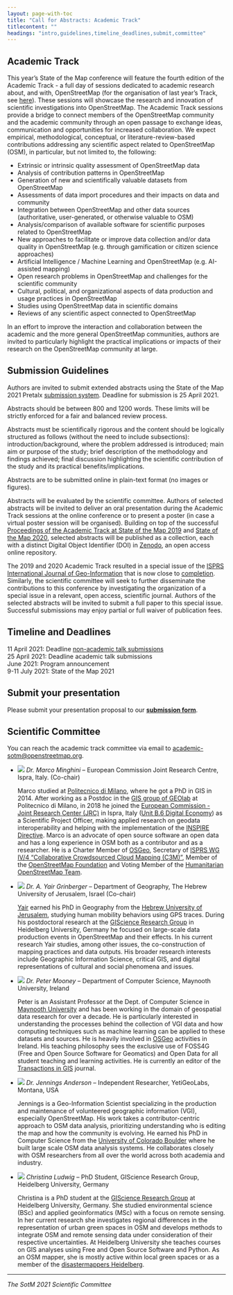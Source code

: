 ```yaml
---
layout: page-with-toc
title: "Call for Abstracts: Academic Track"
titlecontent: ""
headings: "intro,guidelines,timeline_deadlines,submit,committee"
---
```


<h2 id="intro">Academic Track</h2>

This year’s State of the Map conference will feature the fourth edition of the Academic Track - a full day of sessions dedicated to academic research about, and with, OpenStreetMap (for the organisation of last year’s Track, see [here](https://2020.stateofthemap.org/cfp/academic)). These sessions will showcase the research and innovation of scientific investigations into OpenStreetMap. The Academic Track sessions provide a bridge to connect members of the OpenStreetMap community and the academic community through an open passage to exchange ideas, communication and opportunities for increased collaboration. We expect empirical, methodological, conceptual, or literature-review-based contributions addressing any scientific aspect related to OpenStreetMap (OSM), in particular, but not limited to, the following:

  * Extrinsic or intrinsic quality assessment of OpenStreetMap data
  * Analysis of contribution patterns in OpenStreetMap
  * Generation of new and scientifically valuable datasets from OpenStreetMap
  * Assessments of data import procedures and their impacts on data and community
  * Integration between OpenStreetMap and other data sources (authoritative, user-generated, or otherwise valuable to OSM)
  * Analysis/comparison of available software for scientific purposes related to OpenStreetMap
  * New approaches to facilitate or improve data collection and/or data quality in OpenStreetMap (e.g. through gamification or citizen science approaches)
  * Artificial Intelligence / Machine Learning and OpenStreetMap (e.g. AI-assisted mapping)
  * Open research problems in OpenStreetMap and challenges for the scientific community
  * Cultural, political, and organizational aspects of data production and usage practices in OpenStreetMap
  * Studies using OpenStreetMap data in scientific domains
  * Reviews of any scientific aspect connected to OpenStreetMap

  In an effort to improve the interaction and collaboration between the academic and the more general OpenStreetMap communities, authors are invited to particularly highlight the practical implications or impacts of their research on the OpenStreetMap community at large.


<h2 id="guidelines">Submission Guidelines</h2>

Authors are invited to submit extended abstracts using the State of the Map 2021 Pretalx [submission system](https://pretalx.com/sotm2021-academic/cfp). Deadline for submission is 25 April 2021.

Abstracts should be between 800 and 1200 words. These limits will be strictly enforced for a fair and balanced review process.

Abstracts must be scientifically rigorous and the content should be logically structured as follows (without the need to include subsections): introduction/background, where the problem addressed is introduced; main aim or purpose of the study; brief description of the methodology and findings achieved; final discussion highlighting the scientific contribution of the study and its practical benefits/implications.

Abstracts are to be submitted online in plain-text format (no images or figures).

Abstracts will be evaluated by the scientific committee. Authors of selected abstracts will be invited to deliver an oral presentation during the Academic Track sessions at the online conference or to present a poster (in case a virtual poster session will be organised). Building on top of the successful [Proceedings of the Academic Track at State of the Map 2019](https://zenodo.org/record/3405431#.XiXKJ3VKgQ8) and [State of the Map 2020](https://zenodo.org/record/3928675#.YFix5ud7lPY), selected abstracts will be published as a collection, each with a distinct Digital Object Identifier (DOI) in [Zenodo](https://zenodo.org/), an open access online repository.

The 2019 and 2020 Academic Track resulted in a special issue of the [ISPRS International Journal of Geo-Information](https://www.mdpi.com/journal/ijgi) that is now close to [completion](https://www.mdpi.com/journal/ijgi/special_issues/OpenStreetMap). Similarly, the scientific committee will seek to further disseminate the contributions to this conference by investigating the organization of a special issue in a relevant, open access, scientific journal. Authors of the selected abstracts will be invited to submit a full paper to this special issue. Successful submissions may enjoy partial or full waiver of publication fees.


<h2 id="timeline_deadlines">Timeline and Deadlines</h2>

11 April 2021: Deadline [non-academic talk submissions]({{site.baseurl}}/calls/general)<br>
25 April 2021: Deadline academic talk submissions<br>
June 2021: Program announcement<br>
9-11 July 2021: State of the Map 2021


<h2 id="submit">Submit your presentation</h2>

Please submit your presentation proposal to our **[submission form](https://pretalx.com/sotm2021-academic/cfp)**.


<h2 id="committee">Scientific Committee</h2>

You can reach the academic track committee via email to <a href="mailto:academic-sotm@openstreetmap.org">academic-sotm@openstreetmap.org</a>.

* <img class="bio-pic" src="../../img/bios/Marco.jpg">
  <em>Dr. Marco Minghini</em> &ndash;
  European Commission Joint Research Centre, Ispra, Italy. (Co-chair)

  Marco studied at [Politecnico di Milano](https://www.polimi.it/en/), where he got a PhD in GIS in 2014. After working as a Postdoc in the [GIS group of GEOlab](https://www.gisgeolab.polimi.it/) at Politecnico di Milano, in 2018 he joined the [European Commission - Joint Research Center (JRC)](https://ec.europa.eu/jrc/en) in Ispra, Italy ([Unit B.6 Digital Economy](https://ec.europa.eu/jrc/en/research-topic/digital-economy)) as a Scientific Project Officer, making applied research on geodata interoperability and helping with the implementation of the [INSPIRE Directive](https://inspire.ec.europa.eu/). Marco is an advocate of open source software an open data and has a long experience in OSM both as a contributor and as a researcher. He is a Charter Member of [OSGeo](https://www.osgeo.org/), Secretary of [ISPRS WG IV/4 “Collaborative Crowdsourced Cloud Mapping (C3M)”](http://www2.isprs.org/commissions/comm4/wg4.html), Member of the [OpenStreetMap Foundation](https://wiki.osmfoundation.org/wiki/Main_Page) and Voting Member of the [Humanitarian OpenStreetMap Team](https://www.hotosm.org/).

* <img class="bio-pic" src="../../img/bios/Yair.jpg">
  <em>Dr. A. Yair Grinberger</em> &ndash;
  Department of Geography, The Hebrew University of Jerusalem, Israel (Co-chair)

  [Yair](https://en.geography.huji.ac.il/people/yair-grinberger) earned his PhD in Geography from the [Hebrew University of Jerusalem](https://new.huji.ac.il/en), studying human mobility behaviors using GPS traces. During his postdoctoral research at the [GIScience Research Group](http://giscience.uni-hd.de/) in Heidelberg University, Germany he focused on large-scale data production events in OpenStreetMap and their effects. In his current research Yair studies, among other issues, the co-construction of mapping practices and data outputs. His broader research interests include Geographic Information Science, critical GIS, and digital representations of cultural and social phenomena and issues.

* <img class="bio-pic" src="../../img/bios/Peter.jpg">
  <em>Dr. Peter Mooney</em> &ndash;
  Department of Computer Science, Maynooth University, Ireland

  Peter is an Assistant Professor at the Dept. of Computer Science in [Maynooth University](https://www.maynoothuniversity.ie/) and has been working in the domain of geospatial data research for over a decade. He is particularly interested in understanding the processes behind the collection of VGI data and how computing techniques such as machine learning can be applied to these datasets and sources. He is heavily involved in [OSGeo](https://www.osgeo.org/) activities in Ireland. His teaching philosophy sees the exclusive use of FOSS4G (Free and Open Source Software for Geomatics) and Open Data for all student teaching and learning activities. He is currently an editor of the [Transactions in GIS](https://onlinelibrary.wiley.com/journal/14679671) journal.

* <img class="bio-pic" src="../../img/bios/Jennings.jpg">
  <em>Dr. Jennings Anderson</em> &ndash;
  Independent Researcher, YetiGeoLabs, Montana, USA

  Jennings is a Geo-Information Scientist specializing in the production and maintenance of volunteered geographic information (VGI), especially OpenStreetMap. His work takes a contributor-centric approach to OSM data analysis, prioritizing understanding who is editing the map and how the community is evolving. He earned his PhD in Computer Science from the [University of Colorado Boulder](https://www.colorado.edu/) where he built large scale OSM data analysis systems. He collaborates closely with OSM researchers from all over the world across both academia and industry.

* <img class="bio-pic" src="../../img/bios/Christina.jpg">
  <em>Christina Ludwig</em> &ndash;
  PhD Student, GIScience Research Group, Heidelberg University, Germany

  Christina is a PhD student at the [GIScience Research Group](https://www.geog.uni-heidelberg.de/gis/index_en.html) at Heidelberg University, Germany. She studied environmental science (BSc) and applied geoinformatics (MSc) with a focus on remote sensing. In her current research she investigates regional differences in the representation of urban green spaces in OSM and develops methods to integrate OSM and remote sensing data under consideration of their respective uncertainties. At Heidelberg University she teaches courses on GIS analyses using Free and Open Source Software and Python. As an OSM mapper, she is mostly active within local green spaces or as a member of the [disastermappers Heidelberg](https://disastermappers.wordpress.com/).

<hr>

_The SotM 2021 Scientific Committee_
